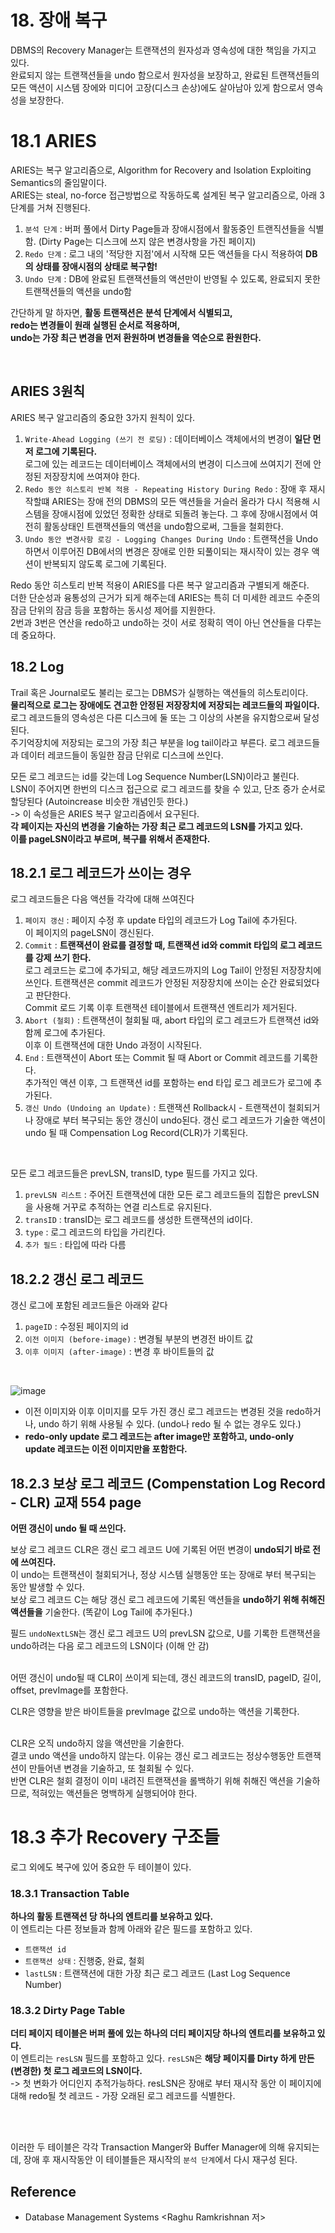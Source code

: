 # 18. 장애 복구
DBMS의 Recovery Manager는 트랜잭션의 원자성과 영속성에 대한 책임을 가지고 있다. <br>
완료되지 않는 트랜잭션들을 undo 함으로서 원자성을 보장하고, 완료된 트랜잭션들의 모든 액션이 시스템 장에와 미디어 고장(디스크 손상)에도 살아남아 있게 함으로서 영속성을 보장한다. <br>

# 18.1 ARIES
ARIES는 복구 알고리즘으로, Algorithm for Recovery and Isolation Exploiting Semantics의 줄임말이다. <br> 
ARIES는 steal, no-force 접근방법으로 작동하도록 설계된 복구 알고리즘으로, 아래 3 단계를 거쳐 진행된다.

1. `분석 단계` : 버퍼 풀에서 Dirty Page들과 장애시점에서 활동중인 트랜직션들을 식별함. (Dirty Page는 디스크에 쓰지 않은 변경사항을 가진 페이지)
2. `Redo 단계` : 로그 내의 '적당한 지점'에서 시작해 모든 액션들을 다시 적용하여 **DB의 상태를 장애시점의 상태로 복구함!** 
3. `Undo 단계` : DB에 완료된 트랜잭션들의 액션만이 반영될 수 있도록, 완료되지 못한 트랜잭션들의 액션을 undo함

간단하게 말 하자면, **활동 트랜잭션은 분석 단계에서 식별되고,** <br> 
**redo는 변경들이 원래 실행된 순서로 적용하며,** <br> 
**undo는 가장 최근 변경을 먼저 환원하며 변경들을 역순으로 환원한다.** <br>

<Br>


## ARIES 3원칙
ARIES 복구 알고리즘의 중요한 3가지 원칙이 있다.

1. `Write-Ahead Logging (쓰기 전 로딩)` : 데이터베이스 객체에서의 변경이 **일단 먼저 로그에 기록된다.** <br> 로그에 있는 레코드는 데이터베이스 객체에서의 변경이 디스크에 쓰여지기 전에 안정된 저장장치에 쓰여져야 한다.
2. `Redo 동안 히스토리 반복 적용 - Repeating History During Redo` : 장애 후 재시작할떄 ARIES는 장애 전의 DBMS의 모든 액션들을 거슬러 올라가 다시 적용해 시스템을 장애시점에 있었던 정확한 상태로 되돌려 놓는다. 그 후에 장애시점에서 여전히 활동상태인 트랜잭션들의 액션을 undo함으로써, 그들을 철회한다.
3. `Undo 동안 변경사항 로깅 - Logging Changes During Undo` : 트랜잭션을 Undo 하면서 이루어진 DB에서의 변경은 장애로 인한 되풀이되는 재시작이 있는 경우 액션이 반복되지 않도록 로그에 기록된다. 


Redo 동안 히스토리 반복 적용이 ARIES를 다른 복구 알고리즘과 구별되게 해준다. <Br>
더한 단순성과 융통성의 근거가 되게 해주는데 ARIES는 특히 더 미세한 레코드 수준의 잠금 단위의 잠금 등을 포함하는 동시성 제어를 지원한다. <br>
2번과 3번은 연산을 redo하고 undo하는 것이 서로 정확히 역이 아닌 연산들을 다루는데 중요하다. <Br>

## 18.2 Log
Trail 혹은 Journal로도 불리는 로그는 DBMS가 실행하는 액션들의 히스토리이다. <br>
**물리적으로 로그는 장애에도 견고한 안정된 저장장치에 저장되는 레코드들의 파일이다.** <br>
로그 레코드들의 영속성은 다른 디스크에 둘 또는 그 이상의 사본을 유지함으로써 달성된다. <br>
주기억장치에 저장되는 로그의 가장 최근 부분을 log tail이라고 부른다. 로그 레코드들과 데이터 레코드들이 동일한 잠금 단위로 디스크에 쓰인다. <br>

모든 로그 레코드는 id를 갖는데 Log Sequence Number(LSN)이라고 불린다. <br>
LSN이 주어지면 한번의 디스크 접근으로 로그 레코드를 찾을 수 있고, 단조 증가 순서로 할당된다 (Autoincrease 비슷한 개념인듯 한다.) <br> 
-> 이 속성들은 ARIES 복구 알고리즘에서 요구된다. <br>
**각 페이지는 자신의 변경을 기술하는 가장 최근 로그 레코드의 LSN를 가지고 있다.** <br>
**이를 pageLSN이라고 부르며, 복구를 위해서 존재한다.**

## 18.2.1 로그 레코드가 쓰이는 경우
로그 레코드들은 다음 액션들 각각에 대해 쓰여진다
1. `페이지 갱신` : 페이지 수정 후 update 타입의 레코드가 Log Tail에 추가된다. <Br> 이 페이지의 pageLSN이 갱신된다.
2. `Commit` : **트랜잭션이 완료를 결정할 때, 트랜잭션 id와 commit 타입의 로그 레코드를 강제 쓰기 한다.** <br> 로그 레코드는 로그에 추가되고, 해당 레코드까지의 Log Tail이 안정된 저장장치에 쓰인다. 트랜잭션은 commit 레코드가 안정된 저장장치에 쓰이는 순간 완료되었다고 판단한다. <br> Commit 로드 기록 이후 트랜잭션 테이블에서 트랜잭션 엔트리가 제거된다.
3. `Abort (철회)` : 트랜잭션이 철회될 때, abort 타입의 로그 레코드가 트랜잭션 id와 함께 로그에 추가된다. <br> 이후 이 트랜잭션에 대한 Undo 과정이 시작된다.
4. `End` : 트랜잭션이 Abort 또는 Commit 될 때 Abort or Commit 레코드를 기록한다. <br> 추가적인 액션 이후, 그 트랜잭션 id를 포함하는 end 타입 로그 레코드가 로그에 추가된다.
5. `갱신 Undo (Undoing an Update)` : 트랜잭션 Rollback시 - 트랜잭션이 철회되거나 장애로 부터 복구되는 동안 갱신이 undo된다. 갱신 로그 레코드가 기술한 액션이 undo 될 때 Compensation Log Record(CLR)가 기록된다.

<br>

모든 로그 레코드들은 prevLSN, transID, type 필드를 가지고 있다. <Br>
1. `prevLSN 리스트` : 주어진 트랜잭션에 대한 모든 로그 레코드들의 집합은 prevLSN을 사용해 거꾸로 추적하는 연결 리스트로 유지된다. <br>
2. `transID` : transID는 로그 레코드를 생성한 트랜잭션의 id이다.
3. `type` : 로그 레코드의 타입을 가리킨다.
4. `추가 필드` : 타입에 따라 다름

## 18.2.2 갱신 로그 레코드
갱신 로그에 포함된 레코드들은 아래와 같다
1. `pageID` : 수정된 페이지의 id
2. `이전 이미지 (before-image)` : 변경될 부분의 변경전 바이트 값
3. `이후 이미지 (after-image)` : 변경 후 바이트들의 값  

<Br>

![image](https://github.com/binary-ho/TIL-public/assets/71186266/273fa555-59b6-407d-aa65-b41f49016377)


- 이전 이미지와 이후 이미지를 모두 가진 갱신 로그 레코드는 변경된 것을 redo하거나, undo 하기 위해 사용될 수 있다. (undo나 redo 될 수 없는 경우도 있다.)
- **redo-only update 로그 레코드는 after image만 포함하고, undo-only update 레코드는 이전 이미지만을 포함한다.**

## 18.2.3 보상 로그 레코드 (Compenstation Log Record - CLR) 교재 554 page
**어떤 갱신이 undo 될 때 쓰인다.** <br>

보상 로그 레코드 CLR은 갱신 로그 레코드 U에 기록된 어떤 변경이 **undo되기 바로 전에 쓰여진다.** <br>
이 undo는 트랜잭션이 철회되거나, 정상 시스템 실행동안 또는 장애로 부터 복구되는 동안 발생할 수 있다. <br>
보상 로그 레코드 C는 해당 갱신 로그 레코드에 기록된 액션들을 **undo하기 위해 취해진 액션들을** 기술한다. (똑같이 Log Tail에 추가된다.) <br>

필드 `undoNextLSN`는 갱신 로그 레코드 U의 prevLSN 값으로, U를 기록한 트랜잭션을 undo하려는 다음 로그 레코드의 LSN이다 (이해 안 감) <Br> <br>

어떤 갱신이 undo될 때 CLR이 쓰이게 되는데, 갱신 레코드의 transID, pageID, 길이, offset, prevImage를 포함한다. <Br>

CLR은 영향을 받은 바이트들을 prevImage 값으로 undo하는 액션을 기록한다. <Br> <br>

CLR은 오직 undo하지 않을 액션만을 기술한다. <br>
결코 undo 액션을 undo하지 않는다. 이유는 갱신 로그 레코드는 정상수행동안 트랜잭션이 만들어낸 변경을 기술하고, 또 철회될 수 있다. <br>
반면 CLR은 철회 결정이 이미 내려진 트랜잭션을 롤백하기 위해 취해진 액션을 기술하므로, 적혀있는 액션들은 명백하게 실행되어야 한다. 

# 18.3 추가 Recovery 구조들

로그 외에도 복구에 있어 중요한 두 테이블이 있다.

### 18.3.1 Transaction Table
**하나의 활동 트랜잭션 당 하나의 엔트리를 보유하고 있다.** <br>
이 엔트리는 다른 정보들과 함께 아래와 같은 필드를 포함하고 있다.
- `트랜잭션 id`
- `트랜잭션 상태` : 진행중, 완료, 철회
- `lastLSN` : 트랜잭션에 대한 가장 최근 로그 레코드 (Last Log Sequence Number)


### 18.3.2 Dirty Page Table
**더티 페이지 테이블은 버퍼 풀에 있는 하나의 더티 페이지당 하나의 엔트리를 보유하고 있다.** <br>
이 엔트리는 `resLSN` 필드를 포함하고 있다.
`resLSN`은 **해당 페이지를 Dirty 하게 만든 (변경한) 첫 로그 레코드의 LSN이다.** <Br> 
-> 첫 변화가 어디인지 추적가능하다. 
resLSN은 장애로 부터 재시작 동안 이 페이지에 대해 redo될 첫 레코드 - 가장 오래된 로그 레코드를 식별한다. 

<br> <Br>

이러한 두 테이블은 각각 Transaction Manger와 Buffer Manager에 의해 유지되는데,
장애 후 재시작동안 이 테이블들은 재시작의 `분석 단계`에서 다시 재구성 된다.


## Reference
- Database Management Systems <Raghu Ramkrishnan 저>

